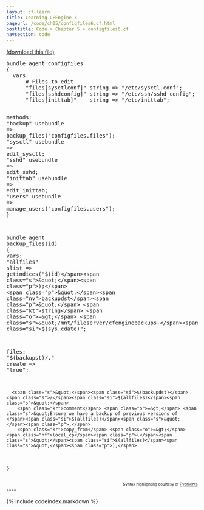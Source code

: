 ```yaml
---
layout: cf-learn
title: Learning CFEngine 3
pageurl: /code/ch05/configfiles6.cf.html
posttitle: Code > Chapter 5 > configfiles6.cf
navsection: code
---
```


[(download this file)](https://raw.github.com/zzamboni/cf-learn.info/master/src/ch05/configfiles6.cf)

<div class="highlight"><pre><span class="k">bundle</span> <span class="k">agent</span> <span class="nf">configfiles</span>
<span class="p">{</span>
  <span class="kd">vars</span><span class="p">:</span>  
      <span class="c"># Files to edit</span>
      <span class="p">&quot;</span><span class="nv">files[sysctlconf]</span><span class="p">&quot;</span> <span class="kt">string</span> <span class="o">=&gt;</span> <span class="s">&quot;/etc/sysctl.conf&quot;</span><span class="p">;</span>
      <span class="p">&quot;</span><span class="nv">files[sshdconfig]</span><span class="p">&quot;</span> <span class="kt">string</span> <span class="o">=&gt;</span> <span class="s">&quot;/etc/ssh/sshd_config&quot;</span><span class="p">;</span>
      <span class="p">&quot;</span><span class="nv">files[inittab]</span><span class="p">&quot;</span>    <span class="kt">string</span> <span class="o">=&gt;</span> <span class="s">&quot;/etc/inittab&quot;</span><span class="p">;</span>
      

  <span class="kd">methods</span><span class="p">:</span>
      <span class="s">&quot;backup&quot;</span>  <span class="kr">usebundle</span> <span class="o">=&gt;</span> <span class="nf">backup_files</span><span class="p">(</span><span class="s">&quot;configfiles.files&quot;</span><span class="p">);</span>
      <span class="s">&quot;sysctl&quot;</span>  <span class="kr">usebundle</span> <span class="o">=&gt;</span> <span class="nf">edit_sysctl</span><span class="p">;</span>
      <span class="s">&quot;sshd&quot;</span>    <span class="kr">usebundle</span> <span class="o">=&gt;</span> <span class="nf">edit_sshd</span><span class="p">;</span>
      <span class="s">&quot;inittab&quot;</span> <span class="kr">usebundle</span> <span class="o">=&gt;</span> <span class="nf">edit_inittab</span><span class="p">;</span>
      <span class="s">&quot;users&quot;</span>   <span class="kr">usebundle</span> <span class="o">=&gt;</span> <span class="nf">manage_users</span><span class="p">(</span><span class="s">&quot;configfiles.users&quot;</span><span class="p">);</span>
<span class="p">}</span>

<span class="k">bundle</span> <span class="k">agent</span> <span class="nf">backup_files</span><span class="p">(</span><span class="nv">id</span><span class="p">)</span>
<span class="p">{</span>
  <span class="kd">vars</span><span class="p">:</span>
      <span class="p">&quot;</span><span class="nv">allfiles</span><span class="p">&quot;</span>  <span class="kt">slist</span> <span class="o">=&gt;</span> <span class="nf">getindices</span><span class="p">(</span><span class="s">&quot;</span><span class="si">$(id)</span><span class="s">&quot;</span><span class="p">);</span>
      <span class="p">&quot;</span><span class="nv">backupdst</span><span class="p">&quot;</span> <span class="kt">string</span> <span class="o">=&gt;</span> <span class="s">&quot;/mnt/fileserver/cfenginebackups-</span><span class="si">$(sys.cdate)</span><span class="s">&quot;</span><span class="p">;</span>

  <span class="kd">files</span><span class="p">:</span>
      <span class="s">&quot;</span><span class="si">$(backupst)</span><span class="s">/.&quot;</span>
        <span class="kr">create</span> <span class="o">=&gt;</span> <span class="s">&quot;true&quot;</span><span class="p">;</span>

      <span class="s">&quot;</span><span class="si">$(backupdst)</span><span class="s">/</span><span class="si">$(allfiles)</span><span class="s">&quot;</span>
        <span class="kr">comment</span> <span class="o">=&gt;</span> <span class="s">&quot;Ensure we have a backup of previous versions of </span><span class="si">$(allfiles)</span><span class="s">&quot;</span><span class="p">,</span>
        <span class="kr">copy_from</span> <span class="o">=&gt;</span> <span class="nf">local_cp</span><span class="p">(</span><span class="s">&quot;</span><span class="si">$(allfiles)</span><span class="s">&quot;</span><span class="p">);</span>
<span class="p">}</span>
</pre></div>

<div align="right"><font size="-2">Syntax highlighting courtesy of <a href="http://blog.zzamboni.org/cfengine3-lexer-for-pygments">Pygments</a></font></div>
----

{% include codeindex.markdown %}
